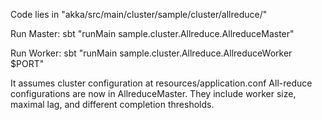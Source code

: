 Code lies in "akka/src/main/cluster/sample/cluster/allreduce/"

Run Master: sbt "runMain sample.cluster.Allreduce.AllreduceMaster"

Run Worker: sbt "runMain sample.cluster.Allreduce.AllreduceWorker $PORT"

It assumes cluster configuration at resources/application.conf All-reduce configurations are now in AllreduceMaster. They include worker size, maximal lag, and different completion thresholds.